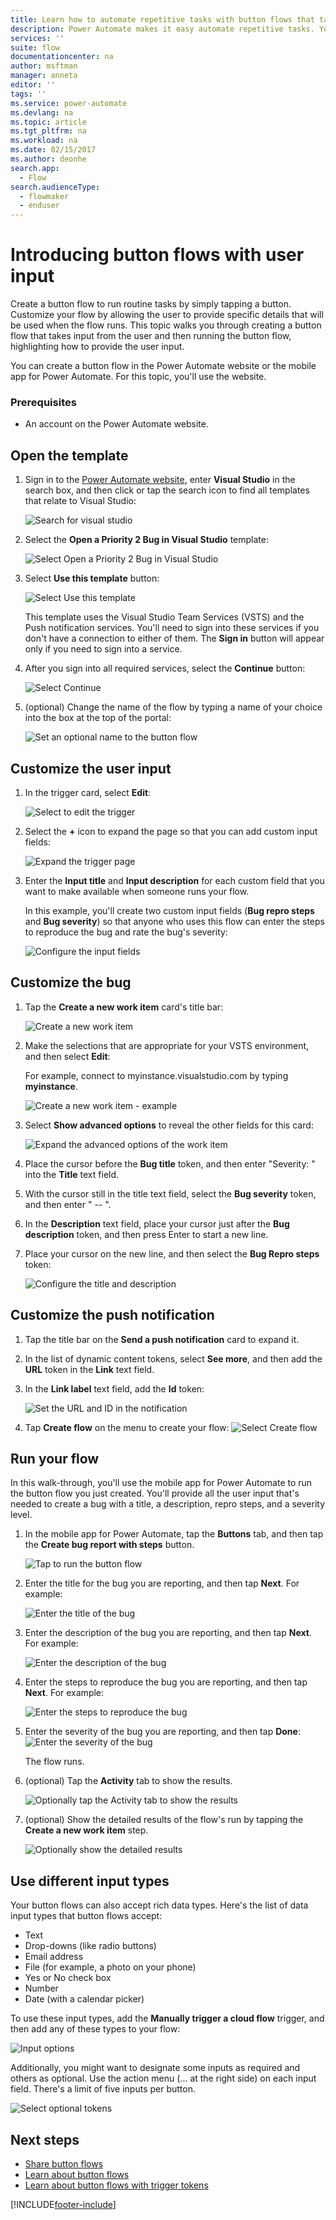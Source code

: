 ```yaml
---
title: Learn how to automate repetitive tasks with button flows that take user input | Microsoft Docs
description: Power Automate makes it easy automate repetitive tasks. Your flows can even take user input when running a repetitive task.
services: ''
suite: flow
documentationcenter: na
author: msftman
manager: anneta
editor: ''
tags: ''
ms.service: power-automate
ms.devlang: na
ms.topic: article
ms.tgt_pltfrm: na
ms.workload: na
ms.date: 02/15/2017
ms.author: deonhe
search.app: 
  - Flow
search.audienceType: 
  - flowmaker
  - enduser
---
```

# Introducing button flows with user input

Create a button flow to run routine tasks by simply tapping a button. Customize your flow by allowing the user to provide specific details that will be used when the flow runs. This topic walks you through creating a button flow that takes input from the user and then running the button flow, highlighting how to provide the user input.

You can create a button flow in the Power Automate website or the mobile app for Power Automate. For this topic, you'll use the website.

### Prerequisites
* An account on the Power Automate website.

## Open the template
1. Sign in to the [Power Automate website](https://flow.microsoft.com), enter **Visual Studio** in the search box, and then click or tap the search icon to find all templates that relate to Visual Studio:
   
    ![Search for visual studio](./media/button-flow-with-user-input-tokens/1.png)  
2. Select the **Open a Priority 2 Bug in Visual Studio** template:
   
    ![Select Open a Priority 2 Bug in Visual Studio](./media/button-flow-with-user-input-tokens/2.png)  
3. Select **Use this template** button:
   
    ![Select Use this template](./media/button-flow-with-user-input-tokens/3.png)  
   
    This template uses the Visual Studio Team Services (VSTS) and the Push notification services. You'll need to sign into these services if you don't have a connection to either of them. The **Sign in** button will appear only if you need to sign into a service.
4. After you sign into all required services, select the **Continue** button:
   
    ![Select Continue](./media/button-flow-with-user-input-tokens/4.png)  
5. (optional) Change the name of the flow by typing a name of your choice into the box at the top of the portal:
   
    ![Set an optional name to the button flow](./media/button-flow-with-user-input-tokens/5.png)

## Customize the user input
1. In the trigger card, select **Edit**:
   
    ![Select to edit the trigger](./media/button-flow-with-user-input-tokens/6.png)  
2. Select the **+** icon to expand the page so that you can add custom input fields:
   
    ![Expand the trigger page](./media/button-flow-with-user-input-tokens/7.png)
3. Enter the **Input title** and **Input description** for each custom field that you want to make available when someone runs your flow.  
   
    In this example, you'll create two custom input fields (**Bug repro steps** and **Bug severity**) so that anyone who uses this flow can enter the steps to reproduce the bug and rate the bug's severity:  
   
    ![Configure the input fields](./media/button-flow-with-user-input-tokens/8.png)

## Customize the bug
1. Tap the **Create a new work item** card's title bar:
   
    ![Create a new work item](./media/button-flow-with-user-input-tokens/9.png)  
2. Make the selections that are appropriate for your VSTS environment, and then select **Edit**:
   
    For example, connect to myinstance.visualstudio.com by typing **myinstance**.
   
    ![Create a new work item - example](./media/button-flow-with-user-input-tokens/10.png)  
3. Select **Show advanced options** to reveal the other fields for this card:
   
    ![Expand the advanced options of the work item](./media/button-flow-with-user-input-tokens/11.png)  
4. Place the cursor before the **Bug title** token, and then enter "Severity: " into the **Title** text field.
5. With the cursor still in the title text field, select the **Bug severity** token, and then enter " -- ".  
6. In the **Description** text field, place your cursor just after the **Bug description** token, and then press Enter to start a new line.
7. Place your cursor on the new line, and then select the **Bug Repro steps** token:
   
    ![Configure the title and description](./media/button-flow-with-user-input-tokens/12.png)

## Customize the push notification
1. Tap the title bar on the **Send a push notification** card to expand it.
2. In the list of dynamic content tokens, select **See more**, and then add the **URL** token in the **Link** text field.
3. In the **Link label** text field, add the **Id** token:
   
    ![Set the URL and ID in the notification](./media/button-flow-with-user-input-tokens/13.png)  
4. Tap **Create flow** on the menu to create your flow:
    ![Select Create flow](./media/button-flow-with-user-input-tokens/14.png)  

## Run your flow
In this walk-through, you'll use the mobile app for Power Automate to run the button flow you just created. You'll provide all the user input that's needed to create a bug with a title, a description, repro steps, and a severity level.  

1. In the mobile app for Power Automate, tap the **Buttons** tab, and then tap the **Create bug report with steps** button.
   
    ![Tap to run the button flow](./media/button-flow-with-user-input-tokens/runmt1.png)  
2. Enter the title for the bug you are reporting, and then tap **Next**. For example:
   
    ![Enter the title of the bug](./media/button-flow-with-user-input-tokens/runmt2.png)  
3. Enter the description of the bug you are reporting, and then tap **Next**. For example:
   
    ![Enter the description of the bug](./media/button-flow-with-user-input-tokens/runmt3.png)  
4. Enter the steps to reproduce the bug you are reporting, and then tap **Next**. For example:
   
    ![Enter the steps to reproduce the bug](./media/button-flow-with-user-input-tokens/runmt3-1.png)  
5. Enter the severity of the bug you are reporting, and then tap **Done**:  
    ![Enter the severity of the bug](./media/button-flow-with-user-input-tokens/runmt3-2.png)  
   
    The flow runs.
6. (optional) Tap the **Activity** tab to show the results.
   
    ![Optionally tap the Activity tab to show the results](./media/button-flow-with-user-input-tokens/runmt5.png)  
7. (optional) Show the detailed results of the flow's run by tapping the **Create a new work item** step.
   
    ![Optionally show the detailed results](./media/button-flow-with-user-input-tokens/runmt6.png)


## Use different input types

Your button flows can also accept rich data types. Here's the list of data input types that button flows accept: 

- Text
- Drop-downs (like radio buttons)
- Email address
- File (for example, a photo on your phone)
- Yes or No check box
- Number
- Date (with a calendar picker)

To use these input types, add the **Manually trigger a cloud flow** trigger, and then add any of these types to your flow:

![Input options](media/button-flow-with-user-input-tokens/input-options.png)

Additionally, you might want to designate some inputs as required and others as optional. Use the action menu (... at the right side) on each input field. There's a limit of five inputs per button.

![Select optional tokens](media/button-flow-with-user-input-tokens/required-optional.png)

## Next steps
* [Share button flows](share-buttons.md)
* [Learn about button flows](introduction-to-button-flows.md)  
* [Learn about button flows with trigger tokens](introduction-to-button-trigger-tokens.md)  



[!INCLUDE[footer-include](includes/footer-banner.md)]